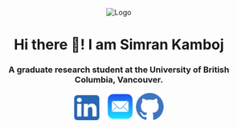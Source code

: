 <p align="center">
  <img src="https://github.com/SimranKKamboj/SimranKKamboj/blob/main/logo.gif" alt="Logo" style="width: 800px; max-width: 100%; height: auto;">
</p>


<h1 align="center">Hi there 👋! I am Simran Kamboj</h1>
<h3 align="center">A graduate research student at the University of British Columbia, Vancouver.</h3>


<p align="center">
  <a href="https://www.linkedin.com/in/simran-kaur-kamboj/" style="display: inline-block; margin-right: 10px;">
    <img width="50" height="50" src="https://github.com/SimranKKamboj/SimranKKamboj/blob/main/linkedin_logo.png" alt="LinkedIn Logo"/>
  </a>
  <a href="mailto:simran@phas.ubc.ca" style="display: inline-block;">
    <img width="55" height="55" src="https://github.com/SimranKKamboj/SimranKKamboj/blob/main/email_logo.png" alt="Email Logo"/>
  </a>
  <a href="https://github.com/SimranKKamboj" style="display: inline-block;">
    <img width="55" height="55" src="https://github.com/SimranKKamboj/SimranKKamboj/blob/main/github_logo.png" alt="Github Logo"/>
  </a>
</p>


<!--
**SimranKKamboj/SimranKKamboj** is a ✨ _special_ ✨ repository because its `README.md` (this file) appears on your GitHub profile.

Here are some ideas to get you started:

- 🔭 I’m currently working on ...
- 🌱 I’m currently learning ...
- 👯 I’m looking to collaborate on ...
- 🤔 I’m looking for help with ...
- 💬 Ask me about ...
- 📫 How to reach me: ...
- 😄 Pronouns: ...
- ⚡ Fun fact: ...
-->
